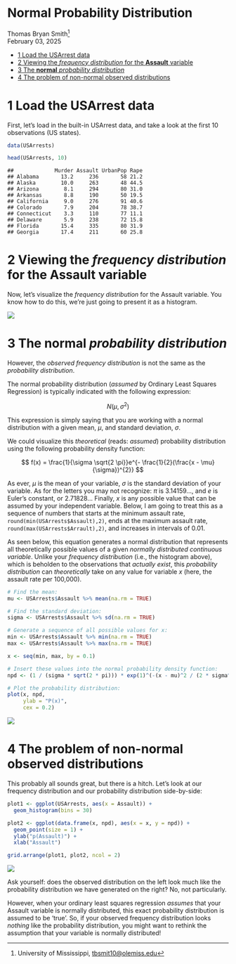 Normal Probability Distribution
================
Thomas Bryan Smith[^1] <br/>
February 03, 2025

- [1 Load the USArrest data](#1-load-the-usarrest-data)
- [2 Viewing the *frequency distribution* for the **Assault**
  variable](#2-viewing-the-frequency-distribution-for-the-assault-variable)
- [3 The **normal** *probability
  distribution*](#3-the-normal-probability-distribution)
- [4 The problem of non-normal observed
  distributions](#4-the-problem-of-non-normal-observed-distributions)

# 1 Load the USArrest data

First, let’s load in the built-in USArrest data, and take a look at the
first 10 observations (US states).

``` r
data(USArrests)

head(USArrests, 10)
```

    ##             Murder Assault UrbanPop Rape
    ## Alabama       13.2     236       58 21.2
    ## Alaska        10.0     263       48 44.5
    ## Arizona        8.1     294       80 31.0
    ## Arkansas       8.8     190       50 19.5
    ## California     9.0     276       91 40.6
    ## Colorado       7.9     204       78 38.7
    ## Connecticut    3.3     110       77 11.1
    ## Delaware       5.9     238       72 15.8
    ## Florida       15.4     335       80 31.9
    ## Georgia       17.4     211       60 25.8

# 2 Viewing the *frequency distribution* for the **Assault** variable

Now, let’s visualize the *frequency distribution* for the Assault
variable. You know how to do this, we’re just going to present it as a
histogram.

![](Appendix-1.-Normal-Probability-Distribution_files/figure-gfm/freq-1.png)<!-- -->

# 3 The **normal** *probability distribution*

However, the *observed frequency distribution* is not the same as the
*probability distribution*.

The normal probability distribution (*assumed* by Ordinary Least Squares
Regression) is typically indicated with the following expression:

``` math
 N(\mu , \sigma^{2}) 
```

This expression is simply saying that you are working with a normal
distribution with a given mean, $`\mu`$, and standard deviation,
$`\sigma`$.

We could visualize this *theoretical* (reads: *assumed*) probability
distribution using the following probability density function:

``` math
 f(x) = \frac{1}{\sigma \sqrt{2 \pi}}e^{- \frac{1}{2}(\frac{x - \mu}{\sigma})^{2}} 
```

As ever, $`\mu`$ is the mean of your variable, $`\sigma`$ is the
standard deviation of your variable. As for the letters you may not
recognize: $`\pi`$ is 3.14159…, and $`e`$ is Euler’s constant, or
2.71828… Finally, $`x`$ is any possible value that can be assumed by
your independent variable. Below, I am going to treat this as a sequence
of numbers that starts at the minimum assault rate,
`round(min(USArrests$Assault),2)`, ends at the maximum assault rate,
`round(max(USArrests$Arrault),2)`, and increases in intervals of 0.01.

As seen below, this equation generates a normal distribution that
represents all theoretically possible values of a given *normally
distributed continuous variable*. Unlike your *frequency distribution*
(i.e., the histogram above), which is beholden to the observations that
*actually exist*, this *probability distribution* can *theoretically*
take on any value for variable $`x`$ (here, the assault rate per
100,000).

``` r
# Find the mean:
mu <- USArrests$Assault %>% mean(na.rm = TRUE)

# Find the standard deviation:
sigma <- USArrests$Assault %>% sd(na.rm = TRUE)

# Generate a sequence of all possible values for x:
min <- USArrests$Assault %>% min(na.rm = TRUE)
max <- USArrests$Assault %>% max(na.rm = TRUE)

x <- seq(min, max, by = 0.1)

# Insert these values into the normal probability density function:
npd <- (1 / (sigma * sqrt(2 * pi))) * exp(1)^(-(x - mu)^2 / (2 * sigma^2))

# Plot the probability distribution:
plot(x, npd,
     ylab = "P(x)",
     cex = 0.2)
```

![](Appendix-1.-Normal-Probability-Distribution_files/figure-gfm/prob-1.png)<!-- -->

# 4 The problem of non-normal observed distributions

This probably all sounds great, but there is a hitch. Let’s look at our
frequency distribution and our probability distribution side-by-side:

``` r
plot1 <- ggplot(USArrests, aes(x = Assault)) +
  geom_histogram(bins = 30)

plot2 <- ggplot(data.frame(x, npd), aes(x = x, y = npd)) +
  geom_point(size = 1) +
  ylab("p(Assault)") +
  xlab("Assault")

grid.arrange(plot1, plot2, ncol = 2)
```

![](Appendix-1.-Normal-Probability-Distribution_files/figure-gfm/compare-1.png)<!-- -->

Ask yourself: does the observed distribution on the left look much like
the probability distribution we have generated on the right? No, not
particularly.

However, when your ordinary least squares regression *assumes* that your
Assault variable is normally distributed, this exact probability
distribution is assumed to be ‘true’. So, if your observed frequency
distribution looks *nothing* like the probability distribution, you
might want to rethink the assumption that your variable is normally
distributed!

[^1]: University of Mississippi, <tbsmit10@olemiss.edu>
